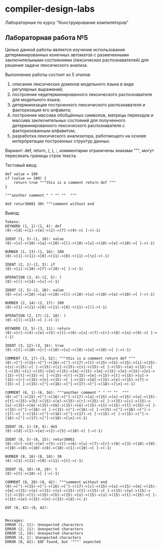# compiler-design-labs
Лабораторные по курсу "Конструирование компиляторов"




## Лабораторная работа №5

Целью данной работы является изучение использования детерминированных конечных автоматов с размеченными заключительными состояниями (лексических распознавателей) для решения задачи лексического анализа.  

Выполнение работы состоит из 5 этапов:  

1. описание лексических доменов модельного языка в виде регулярных выражений;
2. построение недетерминированного лексического распознавателя для модельного языка;
3. детерминизация построенного лексического распознавателя и факторизация его алфавита;
4. построение массива обобщённых символов, матрицы переходов и массива заключительных состояний для полученного детерминированного лексического распознавателя с факторизованным алфавитом;
5. разработка лексического анализатора, работающего на основе интерпретации построенных структур данных.

Вариант:  def, return, (, ), :, комментарии ограничены знаками """, могут пересекать границы строк текста.  

Тестовый ввод:  

```
def value = 100
if (value == 100) {
    return true """this is a comment return def """
}

"""another comment " " "" ""  """

de5 retur30001 30t """comment without end
```

Вывод:

```
Tokens:
KEYWORD (1, 1)-(1, 4): def
(0)->[d]->(1)->[e]->(2)->[f]->(9)->[ ]->(-1)

IDENT (1, 5)-(1, 10): value
(0)->[v]->(10)->[a]->(10)->[l]->(10)->[u]->(10)->[e]->(10)->[ ]->(-1)

NUMBER (1, 13)-(1, 16): 100
(0)->[1]->(11)->[0]->(11)->[0]->(11)->[\n]->(-1)

IDENT (2, 1)-(2, 3): if
(0)->[i]->(10)->[f]->(10)->[ ]->(-1)

OPERATION (2, 4)-(2, 5): (
(0)->[(]->(14)->[v]->(-1)

IDENT (2, 5)-(2, 10): value
(0)->[v]->(10)->[a]->(10)->[l]->(10)->[u]->(10)->[e]->(10)->[ ]->(-1)

NUMBER (2, 14)-(2, 17): 100
(0)->[1]->(11)->[0]->(11)->[0]->(11)->[)]->(-1)

OPERATION (2, 17)-(2, 18): )
(0)->[)]->(13)->[ ]->(-1)

KEYWORD (3, 5)-(3, 11): return
(0)->[r]->(4)->[e]->(5)->[t]->(6)->[u]->(7)->[r]->(8)->[n]->(9)->[ ]->(-1)

IDENT (3, 12)-(3, 16): true
(0)->[t]->(10)->[r]->(10)->[u]->(10)->[e]->(10)->[ ]->(-1)

COMMENT (3, 17)-(3, 52): """this is a comment return def """
(0)->["]->(15)->["]->(16)->["]->(17)->[t]->(15)->[h]->(15)->[i]->(15)->[s]->(15)->[ ]->(15)->[i]->(15)->[s]->(15)->[ ]->(15)->[a]->(15)->[ ]->(15)->[c]->(15)->[o]->(15)->[m]->(15)->[m]->(15)->[e]->(15)->[n]->(15)->[t]->(15)->[ ]->(15)->[r]->(15)->[e]->(15)->[t]->(15)->[u]->(15)->[r]->(15)->[n]->(15)->[ ]->(15)->[d]->(15)->[e]->(15)->[f]->(15)->[ ]->(15)->["]->(16)->["]->(17)->["]->(18)->[\n]->(-1)

COMMENT (6, 1)-(6, 34): """another comment " " "" ""  """
(0)->["]->(15)->["]->(16)->["]->(17)->[a]->(15)->[n]->(15)->[o]->(15)->[t]->(15)->[h]->(15)->[e]->(15)->[r]->(15)->[ ]->(15)->[c]->(15)->[o]->(15)->[m]->(15)->[m]->(15)->[e]->(15)->[n]->(15)->[t]->(15)->[ ]->(15)->["]->(16)->[ ]->(15)->["]->(16)->[ ]->(15)->["]->(16)->["]->(17)->[ ]->(15)->["]->(16)->["]->(17)->[ ]->(15)->[ ]->(15)->["]->(16)->["]->(17)->["]->(18)->[\n]->(-1)

IDENT (8, 1)-(8, 4): de5
(0)->[d]->(1)->[e]->(2)->[5]->(10)->[ ]->(-1)

IDENT (8, 5)-(8, 15): retur30001
(0)->[r]->(4)->[e]->(5)->[t]->(6)->[u]->(7)->[r]->(8)->[3]->(10)->[0]->(10)->[0]->(10)->[0]->(10)->[1]->(10)->[ ]->(-1)

NUMBER (8, 16)-(8, 18): 30
(0)->[3]->(11)->[0]->(11)->[t]->(-1)

IDENT (8, 18)-(8, 19): t
(0)->[t]->(10)->[ ]->(-1)

COMMENT (8, 20)-(8, 42): """comment without end
(0)->["]->(15)->["]->(16)->["]->(17)->[c]->(15)->[o]->(15)->[m]->(15)->[m]->(15)->[e]->(15)->[n]->(15)->[t]->(15)->[ ]->(15)->[w]->(15)->[i]->(15)->[t]->(15)->[h]->(15)->[o]->(15)->[u]->(15)->[t]->(15)->[ ]->(15)->[e]->(15)->[n]->(15)->[d]->(-1)

EOF (8, 42)-(8, 42): 


Messages:
ERROR (1, 11): Unexpected characters
ERROR (2, 11): Unexpected characters
ERROR (2, 19): Unexpected characters
ERROR (4, 1): Unexpected characters
ERROR (8, 42): EOF found, but '"""' expected
```
